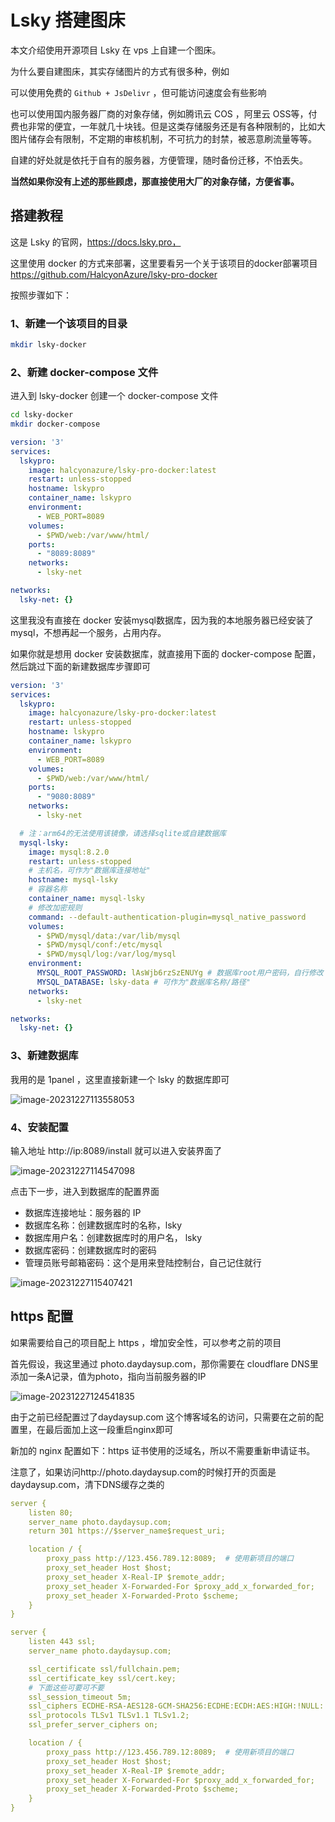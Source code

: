 # Lsky 搭建图床

本文介绍使用开源项目 Lsky 在 vps 上自建一个图床。

为什么要自建图床，其实存储图片的方式有很多种，例如

可以使用免费的 `Github + JsDelivr` ，但可能访问速度会有些影响

也可以使用国内服务器厂商的对象存储，例如腾讯云 COS ，阿里云 OSS等，付费也非常的便宜，一年就几十块钱。但是这类存储服务还是有各种限制的，比如大图片储存会有限制，不定期的审核机制，不可抗力的封禁，被恶意刷流量等等。

自建的好处就是依托于自有的服务器，方便管理，随时备份迁移，不怕丢失。

**当然如果你没有上述的那些顾虑，那直接使用大厂的对象存储，方便省事。**



## 搭建教程

这是 Lsky 的官网，https://docs.lsky.pro，

这里使用 docker 的方式来部署，这里要看另一个关于该项目的docker部署项目 https://github.com/HalcyonAzure/lsky-pro-docker

按照步骤如下：

### 1、新建一个该项目的目录

```sh
mkdir lsky-docker
```

### 2、新建 docker-compose 文件

进入到 lsky-docker 创建一个 docker-compose 文件

```sh
cd lsky-docker
mkdir docker-compose
```

```yml
version: '3'
services:
  lskypro:
    image: halcyonazure/lsky-pro-docker:latest
    restart: unless-stopped
    hostname: lskypro
    container_name: lskypro
    environment:
      - WEB_PORT=8089
    volumes:
      - $PWD/web:/var/www/html/
    ports:
      - "8089:8089"
    networks:
      - lsky-net

networks:
  lsky-net: {}
```

这里我没有直接在 docker 安装mysql数据库，因为我的本地服务器已经安装了 mysql，不想再起一个服务，占用内存。

如果你就是想用 docker 安装数据库，就直接用下面的 docker-compose 配置，然后跳过下面的新建数据库步骤即可

```yml
version: '3'
services:
  lskypro:
    image: halcyonazure/lsky-pro-docker:latest
    restart: unless-stopped
    hostname: lskypro
    container_name: lskypro
    environment:
      - WEB_PORT=8089
    volumes:
      - $PWD/web:/var/www/html/
    ports:
      - "9080:8089"
    networks:
      - lsky-net

  # 注：arm64的无法使用该镜像，请选择sqlite或自建数据库
  mysql-lsky:
    image: mysql:8.2.0
    restart: unless-stopped
    # 主机名，可作为"数据库连接地址"
    hostname: mysql-lsky
    # 容器名称
    container_name: mysql-lsky
    # 修改加密规则
    command: --default-authentication-plugin=mysql_native_password
    volumes:
      - $PWD/mysql/data:/var/lib/mysql
      - $PWD/mysql/conf:/etc/mysql
      - $PWD/mysql/log:/var/log/mysql
    environment:
      MYSQL_ROOT_PASSWORD: lAsWjb6rzSzENUYg # 数据库root用户密码，自行修改
      MYSQL_DATABASE: lsky-data # 可作为"数据库名称/路径"
    networks:
      - lsky-net

networks:
  lsky-net: {}
```



### 3、新建数据库

我用的是 1panel ，这里直接新建一个 lsky 的数据库即可

![image-20231227113558053](https://photo.daydaysup.com/st/2023/12/27/658c2ccad6712.png)



### 4、安装配置

输入地址 http://ip:8089/install 就可以进入安装界面了

![image-20231227114547098](https://photo.daydaysup.com/st/2023/12/27/658c2cca5056f.png)



点击下一步，进入到数据库的配置界面

- 数据库连接地址：服务器的 IP
- 数据库名称：创建数据库时的名称，lsky
- 数据库用户名：创建数据库时的用户名， lsky
- 数据库密码：创建数据库时的密码
- 管理员账号邮箱密码：这个是用来登陆控制台，自己记住就行



![image-20231227115407421](https://photo.daydaysup.com/st/2023/12/27/658c2cce24160.png)



## https 配置

如果需要给自己的项目配上 https ，增加安全性，可以参考之前的项目

首先假设，我这里通过 photo.daydaysup.com，那你需要在 cloudflare DNS里添加一条A记录，值为photo，指向当前服务器的IP

![image-20231227124541835](https://photo.daydaysup.com/st/2023/12/27/658c2cd223349.png)

由于之前已经配置过了daydaysup.com 这个博客域名的访问，只需要在之前的配置里，在最后面加上这一段重启nginx即可

新加的 nginx 配置如下：https 证书使用的泛域名，所以不需要重新申请证书。

注意了，如果访问http://photo.daydaysup.com的时候打开的页面是 daydaysup.com，清下DNS缓存之类的

```yml
server {
    listen 80;
    server_name photo.daydaysup.com;
    return 301 https://$server_name$request_uri;

    location / {
        proxy_pass http://123.456.789.12:8089;  # 使用新项目的端口
        proxy_set_header Host $host;
        proxy_set_header X-Real-IP $remote_addr;
        proxy_set_header X-Forwarded-For $proxy_add_x_forwarded_for;
        proxy_set_header X-Forwarded-Proto $scheme;
    }
}

server {
    listen 443 ssl;
    server_name photo.daydaysup.com;

    ssl_certificate ssl/fullchain.pem;
    ssl_certificate_key ssl/cert.key;
    # 下面这些可要可不要
    ssl_session_timeout 5m;
    ssl_ciphers ECDHE-RSA-AES128-GCM-SHA256:ECDHE:ECDH:AES:HIGH:!NULL:!aNULL:!MD5:!ADH:!RC4;
    ssl_protocols TLSv1 TLSv1.1 TLSv1.2;
    ssl_prefer_server_ciphers on;

    location / {
        proxy_pass http://123.456.789.12:8089;  # 使用新项目的端口
        proxy_set_header Host $host;
        proxy_set_header X-Real-IP $remote_addr;
        proxy_set_header X-Forwarded-For $proxy_add_x_forwarded_for;
        proxy_set_header X-Forwarded-Proto $scheme;
    }
}
```

